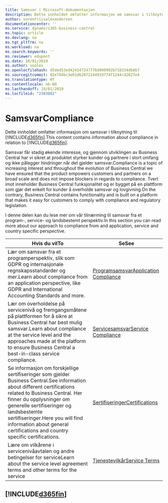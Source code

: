 ```yaml
---
title: Samsvar | Microsoft-dokumentasjon
description: Dette innholdet omfatter informasjon om samsvar i tilknytning til Business Central.
author: sorenfriisalexandersen
documentationcenter: ''
ms.service: dynamics365-business-central
ms.topic: article
ms.devlang: na
ms.tgt_pltfrm: na
ms.workload: na
ms.search.keywords: ''
ms.reviewer: edupont
ms.date: 10/01/2019
ms.author: soalex
ms.openlocfilehash: d5ded53ed424147247776d999992b718334db8b7
ms.sourcegitcommit: 02e704bc3e01d62072144919774f1244c42827e4
ms.translationtype: HT
ms.contentlocale: nb-NO
ms.lasthandoff: 10/01/2019
ms.locfileid: "2303882"
---
```

# <a name="compliance"></a><span data-ttu-id="6a3a5-103">Samsvar</span><span class="sxs-lookup"><span data-stu-id="6a3a5-103">Compliance</span></span>
<span data-ttu-id="6a3a5-104">Dette innholdet omfatter informasjon om samsvar i tilknytning til [!INCLUDE[d365fin](../includes/d365fin_md.md)].</span><span class="sxs-lookup"><span data-stu-id="6a3a5-104">This content contains information about compliance in relation to [!INCLUDE[d365fin](../includes/d365fin_md.md)].</span></span>  

<span data-ttu-id="6a3a5-105">Samsvar får stadig økende interesse, og gjennom utviklingen av Business Central har vi sikret at produktet styrker kunder og partnere i stort omfang og ikke pålegger hindringer når det gjelder samsvar.</span><span class="sxs-lookup"><span data-stu-id="6a3a5-105">Compliance is a topic of increasing interest and throughout the evolution of Business Central we have ensured that the product empowers customers and partners on a broad scale and does not impose blockers in regards to compliance.</span></span> <span data-ttu-id="6a3a5-106">Tvert imot inneholder Business Central funksjonalitet og er bygget på en plattform som gjør det enkelt for kunder å overholde samsvar og lovgivning.</span><span class="sxs-lookup"><span data-stu-id="6a3a5-106">On the contrary, Business Central contains functionality and is built on a platform that makes it easy for customers to comply with compliance and regulatory legislation.</span></span>

<span data-ttu-id="6a3a5-107">I denne delen kan du lese mer om vår tilnærming til samsvar fra et program-, service- og landsbestemt perspektiv.</span><span class="sxs-lookup"><span data-stu-id="6a3a5-107">In this section you can read more about our approach to compliance from and application, service and country specific perspective.</span></span>

|<span data-ttu-id="6a3a5-108">**Hvis du vil**</span><span class="sxs-lookup"><span data-stu-id="6a3a5-108">**To**</span></span>|<span data-ttu-id="6a3a5-109">**Se**</span><span class="sxs-lookup"><span data-stu-id="6a3a5-109">**See**</span></span>|  
|------------|-------------|  
|<span data-ttu-id="6a3a5-110">Lær om samsvar fra et programperspektiv, slik som GDPR og internasjonale regnskapsstandarder og mer.</span><span class="sxs-lookup"><span data-stu-id="6a3a5-110">Learn about compliance from an application perspective, like GDPR and International Accounting Standards and more.</span></span>|[<span data-ttu-id="6a3a5-111">Programsamsvar</span><span class="sxs-lookup"><span data-stu-id="6a3a5-111">Application Compliance</span></span>](compliance-application-compliance.md)|  
|<span data-ttu-id="6a3a5-112">Lær om overholdelse på servicenivå og fremgangsmåtene på plattformen for å sikre at Business Central har best mulig samsvar.</span><span class="sxs-lookup"><span data-stu-id="6a3a5-112">Learn about compliance at the service level and the approaches made at the platform to ensure Business Central a best-in-class service compliance.</span></span>|[<span data-ttu-id="6a3a5-113">Servicesamsvar</span><span class="sxs-lookup"><span data-stu-id="6a3a5-113">Service Compliance</span></span>](compliance-service-compliance.md)|  
|<span data-ttu-id="6a3a5-114">Se informasjon om forskjellige sertifiseringer som gjelder Business Central.</span><span class="sxs-lookup"><span data-stu-id="6a3a5-114">See information about different certifications related to Business Central.</span></span> <span data-ttu-id="6a3a5-115">Her finner du opplysninger om generelle sertifiseringer og landsbestemte sertifiseringer.</span><span class="sxs-lookup"><span data-stu-id="6a3a5-115">Here you will find information about general certifications and country specific certifications.</span></span>|[<span data-ttu-id="6a3a5-116">Sertifiseringer</span><span class="sxs-lookup"><span data-stu-id="6a3a5-116">Certifications</span></span>](compliance-certifications.md)|  
|<span data-ttu-id="6a3a5-117">Lære om vilkårene i servicenivåavtalen og andre betingelser for service</span><span class="sxs-lookup"><span data-stu-id="6a3a5-117">Learn about the service level agreement terms and other terms for the service</span></span>|[<span data-ttu-id="6a3a5-118">Tjenestevilkår</span><span class="sxs-lookup"><span data-stu-id="6a3a5-118">Service Terms</span></span>](compliance-service-compliance.md#service-terms)|  

## [!INCLUDE[d365fin](../includes/free_trial_md.md)]  
